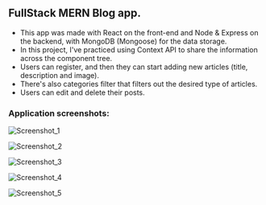 ## FullStack MERN Blog app.

- This app was made with React on the front-end and Node & Express on the backend, with MongoDB (Mongoose) for the data storage.
- In this project, I've practiced using Context API to share the information across the component tree.
- Users can register, and then they can start adding new articles (title, description and image).
- There's also categories filter that filters out the desired type of articles. 
- Users can edit and delete their posts.




### Application screenshots: 

![Screenshot_1](https://user-images.githubusercontent.com/73792907/143724193-b047efd4-3043-43af-9204-6424a9382969.jpg)


![Screenshot_2](https://user-images.githubusercontent.com/73792907/143724194-999dd8f7-5c4e-4175-a96d-b920fcd8f297.jpg)


![Screenshot_3](https://user-images.githubusercontent.com/73792907/143724196-f6c514c2-3706-4242-a5b9-230f58d22b58.jpg)


![Screenshot_4](https://user-images.githubusercontent.com/73792907/143724197-3346ee03-4ea1-48fe-93fc-200e561d97e1.jpg)


![Screenshot_5](https://user-images.githubusercontent.com/73792907/143724247-9b8b832c-05b8-49b1-bad4-41e84e6bc83f.jpg)
